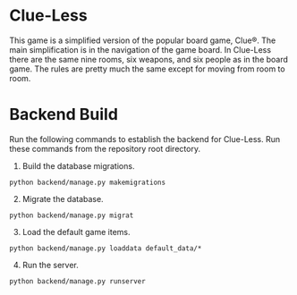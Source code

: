 # Clue-Less
This game is a simplified version of the popular board game, Clue®. The main simplification is in the navigation of the game board. In Clue-Less there are the same nine rooms, six weapons, and six people as in the board game. The rules are pretty much the same except for moving from room to room. 


# Backend Build

Run the following commands to establish the backend for Clue-Less. Run these commands from the repository root directory. 

1. Build the database migrations.

`python backend/manage.py makemigrations`

2. Migrate the database.

`python backend/manage.py migrat`

3. Load the default game items.

`python backend/manage.py loaddata default_data/*`

4. Run the server.

`python backend/manage.py runserver`